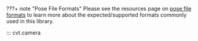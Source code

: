 ???+ note "Pose File Formats"
	Please see the resources page on [pose file formats](../resources/pose_file_formats.md) to learn more about the expected/supported formats commonly used in this library.

::: cvt.camera
